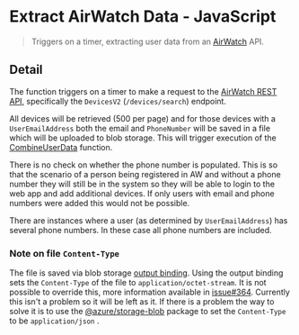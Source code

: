 # Extract AirWatch Data - JavaScript

> Triggers on a timer, extracting user data from an
> [AirWatch](https://www.vmware.com/products/workspace-one.html) API.

## Detail

The function triggers on a timer to make a request to the
[AirWatch REST API](https://resources.workspaceone.com/view/zv5cgwjrcv972rd6fmml/en),
specifically the `DevicesV2` (`/devices/search`) endpoint.

All devices will be retrieved (500 per page) and for those devices with a
`UserEmailAddress` both the email and `PhoneNumber` will be saved in a file
which will be uploaded to blob storage. This will trigger execution of the
[CombineUserData](./CombineUserData) function.

There is no check on whether the phone number is populated. This is so that the
scenario of a person being registered in AW and without a phone number they
will still be in the system so they will be able to login to the web app and
add additional devices. If only users with email and phone numbers were added
this would not be possible.

There are instances where a user (as determined by `UserEmailAddress`) has
several phone numbers. In these case all phone numbers are included.

### Note on file `Content-Type`

The file is saved via blob storage
[output binding](https://docs.microsoft.com/en-us/azure/azure-functions/functions-bindings-storage-blob-output?tabs=javascript).
Using the output binding sets the `Content-Type` of the file to
`application/octet-stream`. It is not possible to override this, more
information available in
[issue#364](https://github.com/Azure/azure-functions-host/issues/364).
Currently this isn't a problem so it will be left as it. If there is a problem
the way to solve it is to use the
[@azure/storage-blob](https://www.npmjs.com/package/@azure/storage-blob)
package to set the `Content-Type` to be `application/json` .
